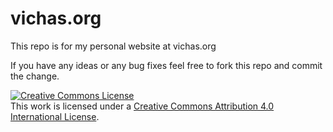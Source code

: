 # vichas.org

<p>This repo is for my personal website at vichas.org</p>

<p>If you have any ideas or any bug fixes feel free to fork this repo and commit the change.</p>



<a rel="license" href="http://creativecommons.org/licenses/by/4.0/"><img alt="Creative Commons License" style="border-width:0" src="https://i.creativecommons.org/l/by/4.0/88x31.png" /></a><br />This work is licensed under a <a rel="license" href="http://creativecommons.org/licenses/by/4.0/">Creative Commons Attribution 4.0 International License</a>.
